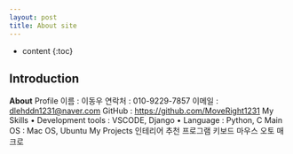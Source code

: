 ```yaml
---
layout: post
title: About site
---
```


* content
{:toc}

## Introduction

****About****
Profile 이름 : 이동우
연락처 : 010-9229-7857
이메일 : dlehddn1231@naver.com
GitHub : https://github.com/MoveRight1231
My Skills
• Development tools : VSCODE, Django
• Language : Python, C
Main OS : Mac OS, Ubuntu
My Projects
인테리어 추천 프로그램
키보드 마우스 오토 매크로

